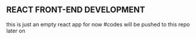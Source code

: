 ## REACT FRONT-END DEVELOPMENT
this is just an empty react app for now 
#codes will be pushed to this repo later on 